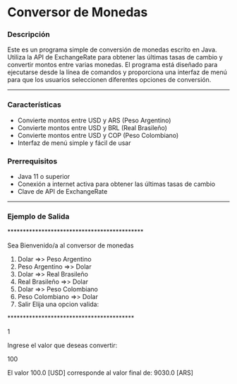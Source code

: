 # Conversor de Monedas
<h3>Descripción</h3>

Este es un programa simple de conversión de monedas escrito en Java. Utiliza la API de ExchangeRate para obtener las últimas tasas de cambio y convertir montos entre varias monedas. El programa está diseñado para ejecutarse desde la línea de comandos y proporciona una interfaz de menú para que los usuarios seleccionen diferentes opciones de conversión.
********************************************
<h3>Características</h3>

- Convierte montos entre USD y ARS (Peso Argentino)
- Convierte montos entre USD y BRL (Real Brasileño)
- Convierte montos entre USD y COP (Peso Colombiano)
- Interfaz de menú simple y fácil de usar

<h3>Prerrequisitos</h3>

- Java 11 o superior
- Conexión a internet activa para obtener las últimas tasas de cambio
- Clave de API de ExchangeRate

********************************************

<h3>Ejemplo de Salida</h3>

<p>********************************************</p>
Sea Bienvenido/a al conversor de monedas

1) Dolar =>> Peso Argentino
2) Peso Argentino =>> Dolar
3) Dolar =>> Real Brasileño
4) Real Brasileño =>> Dolar
5) Dolar =>> Peso Colombiano
6) Peso Colombiano =>> Dolar
7) Salir
Elija una opcion valida: 
<p>*****************************************</p>

1

Ingrese el valor que deseas convertir: 

100

El valor 100.0 [USD] corresponde al valor final de: 9030.0 [ARS]
